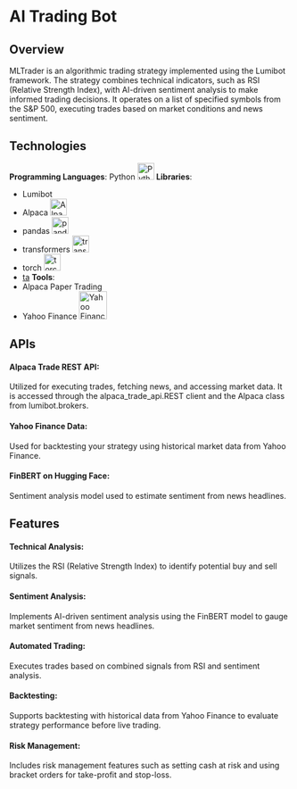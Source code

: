 # AI Trading Bot

## Overview

MLTrader is an algorithmic trading strategy implemented using the Lumibot framework. The strategy combines technical indicators, such as RSI (Relative Strength Index), with AI-driven sentiment analysis to make informed trading decisions. It operates on a list of specified symbols from the S&P 500, executing trades based on market conditions and news sentiment.



## Technologies

**Programming Languages**:
    Python <img src="https://simpleicons.org/icons/python.svg" alt="Python" width="30" height="30"/>
**Libraries**:
  - Lumibot
  - Alpaca <img src="https://simpleicons.org/icons/alpaca.svg" alt="Alpaca" width="30" height="30"/>
  - pandas <img src="https://simpleicons.org/icons/pandas.svg" alt="pandas" width="30" height="30"/>
  - transformers <img src="https://simpleicons.org/icons/transformers.svg" alt="transformers" width="30" height="30"/>
  - torch <img src="https://simpleicons.org/icons/pytorch.svg" alt="torch" width="30" height="30"/>
  - [ta](https://github.com/bukosabino/ta)
**Tools**:
  - Alpaca Paper Trading
  - Yahoo Finance <img src="https://simpleicons.org/icons/yahoofinance.svg" alt="Yahoo Finance" width="50" height="50"/>


## APIs

  #### Alpaca Trade REST API: 
  Utilized for executing trades, fetching news, and accessing market data. It is accessed through the alpaca_trade_api.REST client and the Alpaca class from lumibot.brokers. 

  #### Yahoo Finance Data:
  Used for backtesting your strategy using historical market data from Yahoo Finance.

 #### FinBERT on Hugging Face:
  Sentiment analysis model used to estimate sentiment from news headlines.

## Features

  #### Technical Analysis: 
  Utilizes the RSI (Relative Strength Index) to identify potential buy and sell signals.
  #### Sentiment Analysis: 
  Implements AI-driven sentiment analysis using the FinBERT model to gauge market sentiment from news headlines.
  #### Automated Trading: 
  Executes trades based on combined signals from RSI and sentiment analysis.
  #### Backtesting: 
  Supports backtesting with historical data from Yahoo Finance to evaluate strategy performance before live trading.
  #### Risk Management: 
  Includes risk management features such as setting cash at risk and using bracket orders for take-profit and stop-loss.
